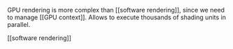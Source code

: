 GPU rendering is more complex than [[software rendering]], since we need to manage [[GPU context]].
Allows to execute thousands of shading units in parallel.

[[software rendering]]